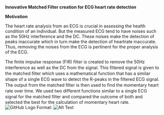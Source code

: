 **Innovative Matched Filter creation for ECG heart rate detection** 

**Motivation**

The heart rate analysis from an ECG is crucial in assessing the health condition of an individual. But the measured ECG tend to have noises such as the 50Hz interference and the DC. These noises make the detection of peaks inaccurate which in turn make the detection of heartrate inaccurate. Thus, removing the noises from the ECG is pertinent for the proper analysis of the ECG.

The ﬁnite impulse response (FIR) ﬁlter is created to remove the 50Hz interference as well as the DC from the signal. This ﬁltered signal is given to the matched ﬁlter which uses a mathematical function that has a similar shape of a single ECG wave to detect the R-peaks in the ﬁltered ECG signal. The output from the matched ﬁlter is then used to ﬁnd the momentary heart rate over time. We used two diﬀerent functions similar to a single ECG signal for the matched ﬁlter and compared the outcome of both and selected the best for the calculation of momentary heart rate.
![GitHub Logo](/images/logo.png)
Format: ![Alt Text](url)
